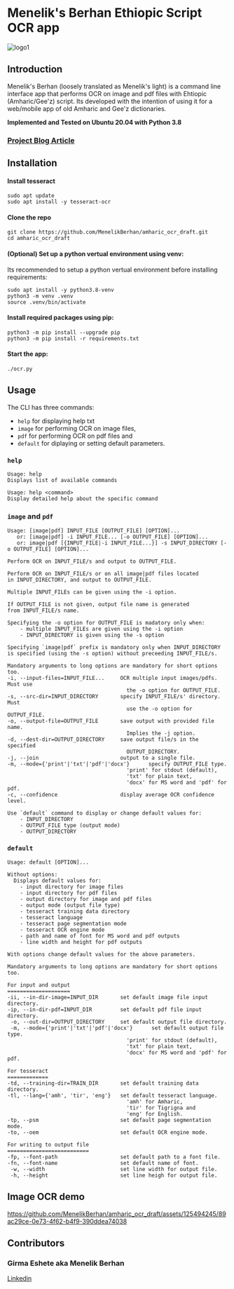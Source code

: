 # Menelik's Berhan Ethiopic Script OCR app

![logo1](https://github.com/MenelikBerhan/amharic_ocr_draft/assets/125494245/0b1f5abb-da5e-47fb-ac87-3a492db27eaf)

## Introduction

Menelik's Berhan (loosely translated as Menelik's light) is a command line interface app that performs OCR on image and pdf files with Ehtiopic (Amharic/Gee'z) script. Its developed with the intention of using it for a web/mobile app of old Amharic and Gee'z dictionaries.

__Implemented and Tested on Ubuntu 20.04 with Python 3.8__

### [Project Blog Article](https://www.linkedin.com/pulse/implementing-ethiopic-script-ocr-app-girma-eshete-srp3e)

## Installation

#### Install tesseract

```
sudo apt update
sudo apt install -y tesseract-ocr
```

#### Clone the repo
```
git clone https://github.com/MenelikBerhan/amharic_ocr_draft.git
cd amharic_ocr_draft
```

#### (Optional) Set up a python vertual environment using venv:
Its recommended to setup a python vertual environment before installing requirements:
```
sudo apt install -y python3.8-venv
python3 -m venv .venv
source .venv/bin/activate
```

#### Install required packages using pip:
```
python3 -m pip install --upgrade pip
python3 -m pip install -r requirements.txt
```

#### Start the app:
```
./ocr.py
```

## Usage

The CLI has three commands:
- `help` for displaying help txt
- `image` for performing OCR on image files,
- `pdf` for performing OCR on pdf files and
- `default` for diplaying or setting default parameters.

### `help`

```
Usage: help
Displays list of available commands

Usage: help <command>
Display detailed help about the specific command
```

### `image` and `pdf`

```
Usage: [image|pdf] INPUT_FILE [OUTPUT_FILE] [OPTION]...
   or: [image|pdf] -i INPUT_FILE... [-o OUTPUT_FILE] [OPTION]...
   or: image|pdf [{INPUT_FILE|-i INPUT_FILE...}] -s INPUT_DIRECTORY [-o OUTPUT_FILE] [OPTION]...

Perform OCR on INPUT_FILE/s and output to OUTPUT_FILE.

Perform OCR on INPUT_FILE/s or on all image|pdf files located
in INPUT_DIRECTORY, and output to OUTPUT_FILE.

Multiple INPUT_FILEs can be given using the -i option.

If OUTPUT_FILE is not given, output file name is generated
from INPUT_FILE/s name.

Specifying the -o option for OUTPUT_FILE is madatory only when:
    - multiple INPUT_FILEs are given using the -i option
    - INPUT_DIRECTORY is given using the -s option

Specifying `image|pdf` prefix is mandatory only when INPUT_DIRECTORY
is specified (using the -s option) without preceeding INPUT_FILE/s.

Mandatory arguments to long options are mandatory for short options too.
-i, --input-files=INPUT_FILE...     OCR multiple input images/pdfs. Must use
                                      the -o option for OUTPUT_FILE.
-s, --src-dir=INPUT_DIRECTORY       specify INPUT_FILE/s' directory. Must
                                      use the -o option for OUTPUT_FILE.
-o, --output-file=OUTPUT_FILE       save output with provided file name.
                                      Implies the -j option.
-d, --dest-dir=OUTPUT_DIRECTORY     save output file/s in the specified
                                      OUTPUT_DIRECTORY.
-j, --join                          output to a single file.
-m, --mode={'print'|'txt'|'pdf'|'docx'}      specify OUTPUT_FILE type.
                                      'print' for stdout (default),
                                      'txt' for plain text,
                                      'docx' for MS word and 'pdf' for pdf.
-c, --confidence                    display average OCR confidence level.

Use `default` command to display or change default values for:
    - INPUT_DIRECTORY
    - OUTPUT_FILE type (output mode)
    - OUTPUT_DIRECTORY
```

### `default`

```
Usage: default [OPTION]...

Without options:
  Displays default values for:
    - input directory for image files
    - input directory for pdf files
    - output directory for image and pdf files
    - output mode (output file type)
    - tesseract training data directory
    - tesseract language
    - tesseract page segmentation mode
    - tesseract OCR engine mode
    - path and name of font for MS word and pdf outputs
    - line width and height for pdf outputs

With options change default values for the above parameters.

Mandatory arguments to long options are mandatory for short options too.

For input and output
====================
-ii, --in-dir-image=INPUT_DIR       set default image file input directory.
-ip, --in-dir-pdf=INPUT_DIR         set default pdf file input directory.
 -o, --out-dir=OUTPUT_DIRECTORY     set default output file directory.
 -m, --mode={'print'|'txt'|'pdf'|'docx'}      set default output file type.
                                      'print' for stdout (default),
                                      'txt' for plain text,
                                      'docx' for MS word and 'pdf' for pdf.

For tesseract
=============
-td, --training-dir=TRAIN_DIR       set default training data directory.
-tl, --lang={'amh', 'tir', 'eng'}   set default tesseract language.
                                      'amh' for Amharic,
                                      'tir' for Tigrigna and
                                      'eng' for English.
-tp, --psm                          set default page segmentation mode.
-to, --oem                          set default OCR engine mode.

For writing to output file
==========================
-fp, --font-path                    set default path to a font file.
-fn, --font-name                    set default name of font.
 -w, --width                        set line width for output file.
 -h, --height                       set line heigh for output file.
```

## Image OCR demo

https://github.com/MenelikBerhan/amharic_ocr_draft/assets/125494245/89ac29ce-0e73-4f62-b4f9-390ddea74038


## Contributors
### Girma Eshete aka Menelik Berhan
[Linkedin](https://www.linkedin.com/in/menelikberhan)
